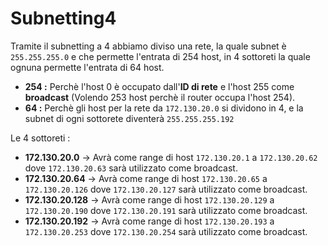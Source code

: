 # Subnetting4

Tramite il subnetting a 4 abbiamo diviso una rete, la quale subnet è `255.255.255.0` e che permette l'entrata di 254 host, in 4 sottoreti la quale ognuna permette l'entrata di 64 host.
+ **254 :** Perchè l'host 0 è occupato dall'**ID di rete** e l'host 255 come **broadcast** (Volendo 253 host perchè il router occupa l'host 254).
+ **64 :** Perchè gli host per la rete da `172.130.20.0` si dividono in 4, e la subnet di ogni sottorete diventerà `255.255.255.192`

Le 4 sottoreti :
+ **172.130.20.0** $\rightarrow$ Avrà come range di host `172.130.20.1` a `172.130.20.62` dove `172.130.20.63` sarà utilizzato come broadcast.
+ **172.130.20.64** $\rightarrow$ Avrà come range di host `172.130.20.65` a `172.130.20.126` dove `172.130.20.127` sarà utilizzato come broadcast.
+ **172.130.20.128** $\rightarrow$ Avrà come range di host `172.130.20.129` a `172.130.20.190` dove `172.130.20.191` sarà utilizzato come broadcast.
+ **172.130.20.192** $\rightarrow$ Avrà come range di host `172.130.20.193` a `172.130.20.253` dove `172.130.20.254` sarà utilizzato come broadcast.

